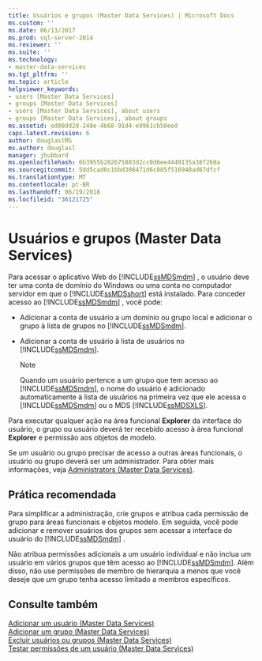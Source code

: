 ```yaml
---
title: Usuários e grupos (Master Data Services) | Microsoft Docs
ms.custom: ''
ms.date: 06/13/2017
ms.prod: sql-server-2014
ms.reviewer: ''
ms.suite: ''
ms.technology:
- master-data-services
ms.tgt_pltfrm: ''
ms.topic: article
helpviewer_keywords:
- users [Master Data Services]
- groups [Master Data Services]
- users [Master Data Services], about users
- groups [Master Data Services], about groups
ms.assetid: ed08dd2d-248e-4b68-91d4-e9961cb50eed
caps.latest.revision: 6
author: douglaslMS
ms.author: douglasl
manager: jhubbard
ms.openlocfilehash: 6b3955b202675883d2cc0d6ee4440135a38f260a
ms.sourcegitcommit: 5dd5cad0c1bbd308471d6c885f516948ad67dfcf
ms.translationtype: MT
ms.contentlocale: pt-BR
ms.lasthandoff: 06/19/2018
ms.locfileid: "36121725"
---
```

# <a name="users-and-groups-master-data-services"></a>Usuários e grupos (Master Data Services)
  Para acessar o aplicativo Web do [!INCLUDE[ssMDSmdm](../includes/ssmdsmdm-md.md)] , o usuário deve ter uma conta de domínio do Windows ou uma conta no computador servidor em que o [!INCLUDE[ssMDSshort](../includes/ssmdsshort-md.md)] está instalado. Para conceder acesso ao [!INCLUDE[ssMDSmdm](../includes/ssmdsmdm-md.md)] , você pode:  
  
-   Adicionar a conta de usuário a um domínio ou grupo local e adicionar o grupo à lista de grupos no [!INCLUDE[ssMDSmdm](../includes/ssmdsmdm-md.md)].  
  
-   Adicionar a conta de usuário à lista de usuários no [!INCLUDE[ssMDSmdm](../includes/ssmdsmdm-md.md)].  
  
    > [!NOTE]  
    >  Quando um usuário pertence a um grupo que tem acesso ao [!INCLUDE[ssMDSmdm](../includes/ssmdsmdm-md.md)], o nome do usuário é adicionado automaticamente à lista de usuários na primeira vez que ele acessa o [!INCLUDE[ssMDSmdm](../includes/ssmdsmdm-md.md)] ou o MDS [!INCLUDE[ssMDSXLS](../includes/ssmdsxls-md.md)].  
  
 Para executar qualquer ação na área funcional **Explorer** da interface do usuário, o grupo ou usuário deverá ter recebido acesso à área funcional **Explorer** e permissão aos objetos de modelo.  
  
 Se um usuário ou grupo precisar de acesso a outras áreas funcionais, o usuário ou grupo deverá ser um administrador. Para obter mais informações, veja [Administrators &#40;Master Data Services&#41;](administrators-master-data-services.md).  
  
## <a name="best-practice"></a>Prática recomendada  
 Para simplificar a administração, crie grupos e atribua cada permissão de grupo para áreas funcionais e objetos modelo. Em seguida, você pode adicionar e remover usuários dos grupos sem acessar a interface do usuário do [!INCLUDE[ssMDSmdm](../includes/ssmdsmdm-md.md)] .  
  
 Não atribua permissões adicionais a um usuário individual e não inclua um usuário em vários grupos que têm acesso ao [!INCLUDE[ssMDSmdm](../includes/ssmdsmdm-md.md)]. Além disso, não use permissões de membro de hierarquia a menos que você deseje que um grupo tenha acesso limitado a membros específicos.  
  
## <a name="see-also"></a>Consulte também  
 [Adicionar um usuário &#40;Master Data Services&#41;](../../2014/master-data-services/add-a-user-master-data-services.md)   
 [Adicionar um grupo &#40;Master Data Services&#41;](../../2014/master-data-services/add-a-group-master-data-services.md)   
 [Excluir usuários ou grupos &#40;Master Data Services&#41;](../../2014/master-data-services/delete-users-or-groups-master-data-services.md)   
 [Testar permissões de um usuário &#40;Master Data Services&#41;](../../2014/master-data-services/test-a-user-s-permissions-master-data-services.md)  
  
  